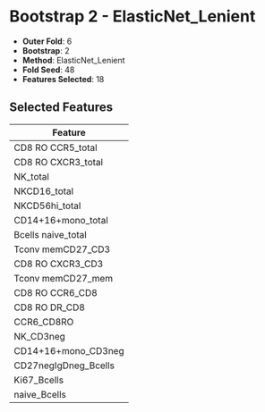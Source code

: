 # Bootstrap 2 - ElasticNet_Lenient

- **Outer Fold**: 6
- **Bootstrap**: 2
- **Method**: ElasticNet_Lenient
- **Fold Seed**: 48
- **Features Selected**: 18

## Selected Features

| Feature |
|---------|
| CD8 RO CCR5_total |
| CD8 RO CXCR3_total |
| NK_total |
| NKCD16_total |
| NKCD56hi_total |
| CD14+16+mono_total |
| Bcells naive_total |
| Tconv memCD27_CD3 |
| CD8 RO CXCR3_CD3 |
| Tconv memCD27_mem |
| CD8 RO CCR6_CD8 |
| CD8 RO DR_CD8 |
| CCR6_CD8RO |
| NK_CD3neg |
| CD14+16+mono_CD3neg |
| CD27negIgDneg_Bcells |
| Ki67_Bcells |
| naive_Bcells |
